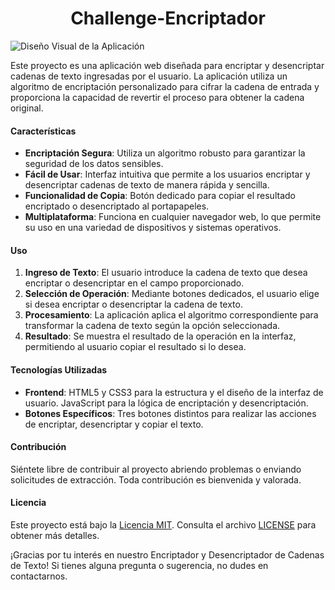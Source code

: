 <h1 align="center">Challenge-Encriptador</h1>

![Diseño Visual de la Aplicación](img/CapturaPantallaDiseño.jpg)

Este proyecto es una aplicación web diseñada para encriptar y desencriptar cadenas de texto ingresadas por el usuario. La aplicación utiliza un algoritmo de encriptación personalizado para cifrar la cadena de entrada y proporciona la capacidad de revertir el proceso para obtener la cadena original.

#### Características

- **Encriptación Segura**: Utiliza un algoritmo robusto para garantizar la seguridad de los datos sensibles.
- **Fácil de Usar**: Interfaz intuitiva que permite a los usuarios encriptar y desencriptar cadenas de texto de manera rápida y sencilla.
- **Funcionalidad de Copia**: Botón dedicado para copiar el resultado encriptado o desencriptado al portapapeles.
- **Multiplataforma**: Funciona en cualquier navegador web, lo que permite su uso en una variedad de dispositivos y sistemas operativos.

#### Uso

1. **Ingreso de Texto**: El usuario introduce la cadena de texto que desea encriptar o desencriptar en el campo proporcionado.
2. **Selección de Operación**: Mediante botones dedicados, el usuario elige si desea encriptar o desencriptar la cadena de texto.
3. **Procesamiento**: La aplicación aplica el algoritmo correspondiente para transformar la cadena de texto según la opción seleccionada.
4. **Resultado**: Se muestra el resultado de la operación en la interfaz, permitiendo al usuario copiar el resultado si lo desea.

#### Tecnologías Utilizadas

- **Frontend**: HTML5 y CSS3 para la estructura y el diseño de la interfaz de usuario. JavaScript para la lógica de encriptación y desencriptación.
- **Botones Específicos**: Tres botones distintos para realizar las acciones de encriptar, desencriptar y copiar el texto.

#### Contribución

Siéntete libre de contribuir al proyecto abriendo problemas o enviando solicitudes de extracción. Toda contribución es bienvenida y valorada.

#### Licencia

Este proyecto está bajo la [Licencia MIT](https://opensource.org/licenses/MIT). Consulta el archivo [LICENSE](LICENSE) para obtener más detalles.

¡Gracias por tu interés en nuestro Encriptador y Desencriptador de Cadenas de Texto! Si tienes alguna pregunta o sugerencia, no dudes en contactarnos.
